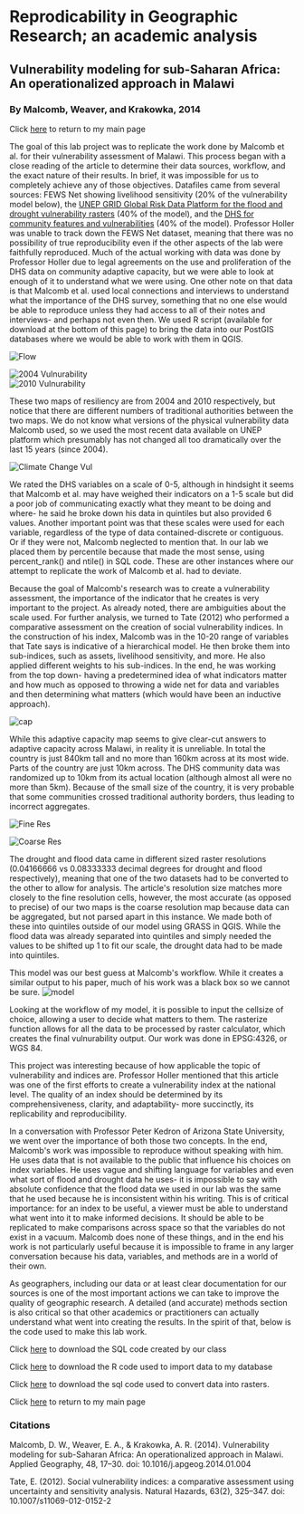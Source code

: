 # Reprodicability in Geographic Research; an academic analysis
## Vulnerability modeling for sub-Saharan Africa: An operationalized approach in Malawi
### By Malcomb, Weaver, and Krakowka, 2014

Click [here](index.md) to return to my main page

The goal of this lab project was to replicate the work done by Malcomb et al. for their vulnerability assessment of Malawi. This process began with a close reading of the article to determine their data sources, workflow, and the exact nature of their results. In brief, it was impossible for us to completely achieve any of those objectives. Datafiles came from several sources: FEWS Net showing livelihood sensitivity (20% of the vulnerability model below), the [UNEP GRID Global Risk Data Platform for the flood and drought vulnerability rasters](https://preview.grid.unep.ch/index.php?preview=data&lang=eng) (40% of the model), and the [DHS for community features and vulnerabilities](https://dhsprogram.com/data/Using-Datasets-for-Analysis.cfm) (40% of the model). Professor Holler was unable to track down the FEWS Net dataset, meaning that there was no possibility of true reproducibility even if the other aspects of the lab were faithfully reproduced. Much of the actual working with data was done by Professor Holler due to legal agreements on the use and proliferation of the DHS data on community adaptive capacity, but we were able to look at enough of it to understand what we were using. One other note on that data is that Malcomb et al. used local connections and interviews to understand what the importance of the DHS survey, something that no one else would be able to reproduce unless they had access to all of their notes and interviews- and perhaps not even then. We used R script (available for download at the bottom of this page) to bring the data into our PostGIS databases where we would be able to work with them in QGIS.

![Flow](Flow.PNG)


![2004 Vulnurability](MalcombRes.PNG) 	
![2010 Vulnurability](MalcombRes2010.PNG)

These two maps of resiliency are from 2004 and 2010 respectively, but notice that there are different numbers of traditional authorities between the two maps. We do not know what versions of the physical vulnerability data Malcomb used, so we used the most recent data available on UNEP platform which presumably has not changed all too dramatically over the last 15 years (since 2004).

![Climate Change Vul](MalcombCC.PNG)

We rated the DHS variables on a scale of 0-5, although in hindsight it seems that Malcomb et al. may have weighed their indicators on a 1-5 scale but did a poor job of communicating exactly what they meant to be doing and where- he said he broke down his data in quintiles but also provided 6 values. Another important point was that these scales were used for each variable, regardless of the type of data contained-discrete or contiguous. Or if they were not, Malcomb neglected to mention that. In our lab we placed them by percentile because that made the most sense, using percent_rank() and ntile() in SQL code. These are other instances where our attempt to replicate the work of Malcomb et al. had to deviate.

Because the goal of Malcomb's research was to create a vulnerability assessment, the importance of the indicator that he creates is very important to the project. As already noted, there are ambiguities about the scale used. For further analysis, we turned to Tate (2012) who performed a comparative assessment on the creation of social vulnerability indices. In the construction of his index, Malcomb was in the 10-20 range of variables that Tate says is indicative of a hierarchical model. He then broke them into sub-indices, such as assets, livelihood sensitivity, and more. He also applied different weights to his sub-indices. In the end, he was working from the top down- having a predetermined idea of what indicators matter and how much as opposed to throwing a wide net for data and variables and then determining what matters (which would have been an inductive approach). 

![cap](adaptiveC.PNG)

While this adaptive capacity map seems to give clear-cut answers to adaptive capacity across Malawi, in reality it is unreliable. In total the country is just 840km tall and no more than 160km across at its most wide. Parts of the country are just 10km across. The DHS community data was randomized up to 10km from its actual location (although almost all were no more than 5km). Because of the small size of the country, it is very probable that some communities crossed traditional authority borders, thus leading to incorrect aggregates.

![Fine Res](Finepic3.png)

![Coarse Res](Coarsepic3.png)

The drought and flood data came in different sized raster resolutions (0.04166666 vs 0.08333333 decimal degrees for drought and flood respectively), meaning that one of the two datasets had to be converted to the other to allow for analysis. The article's resolution size matches more closely to the fine resolution cells, however, the most accurate (as opposed to precise) of our two maps is the coarse resolution map because data can be aggregated, but not parsed apart in this instance. We made both of these into quintiles outside of our model using GRASS in QGIS. While the flood data was already separated into quintiles and simply needed the values to be shifted up 1 to fit our scale, the drought data had to be made into quintiles.

This model was our best guess at Malcomb's workflow. While it creates a similar output to his paper, much of his work was a black box so we cannot be sure.
![model](model_vulnurability.PNG)

Looking at the workflow of my model, it is possible to input the cellsize of choice, allowing a user to decide what matters to them. The rasterize function allows for all the data to be processed by raster calculator, which creates the final vulnurability output. Our work was done in EPSG:4326, or WGS 84.

This project was interesting because of how applicable the topic of vulnerability and indices are. Professor Holler mentioned that this article was one of the first efforts to create a vulnerability index at the national level. The quality of an index should be determined by its comprehensiveness, clarity, and adaptability- more succinctly, its replicability and reproducibility. 

In a conversation with Professor Peter Kedron of Arizona State University, we went over the importance of both those two concepts. In the end, Malcomb's work was impossible to reproduce without speaking with him. He uses data that is not available to the public that influence his choices on index variables. He uses vague and shifting language for variables and even what sort of flood and drought data he uses- it is impossible to say with absolute confidence that the flood data we used in our lab was the same that he used because he is inconsistent within his writing. This is of critical importance: for an index to be useful, a viewer must be able to understand what went into it to make informed decisions. It should be able to be replicated to make comparisons across space so that the variables do not exist in a vacuum. Malcomb does none of these things, and in the end his work is not particularly useful because it is impossible to frame in any larger conversation because his data, variables, and methods are in a world of their own. 

As geographers, including our data or at least clear documentation for our sources is one of the most important actions we can take to improve the quality of geographic research. A detailed (and accurate) methods section is also critical so that other academics or practitioners can actually understand what went into creating the results. In the spirit of that, below is the code used to make this lab work.

Click [here](vulnerabilitySQL.sql) to download the SQL code created by our class

Click [here](rupload.r) to download the R code used to import data to my database

Click [here](flood.sql) to download the sql code used to convert data into rasters.

Click [here](index.md) to return to my main page

### Citations

Malcomb, D. W., Weaver, E. A., & Krakowka, A. R. (2014). Vulnerability modeling for sub-Saharan Africa: An operationalized approach in Malawi. Applied Geography, 48, 17–30. doi: 10.1016/j.apgeog.2014.01.004

Tate, E. (2012). Social vulnerability indices: a comparative assessment using uncertainty and sensitivity analysis. Natural Hazards, 63(2), 325–347. doi: 10.1007/s11069-012-0152-2
